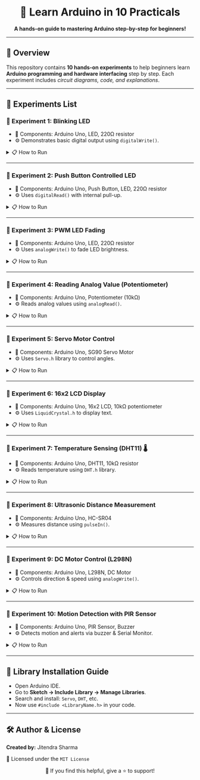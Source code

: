 <h1 align="center">🚀 Learn Arduino in 10 Practicals</h1>

<p align="center"><b>A hands-on guide to mastering Arduino step-by-step for beginners!</b></p>

---

<h2>📘 Overview</h2>
<p>This repository contains <strong>10 hands-on experiments</strong> to help beginners learn <strong>Arduino programming and hardware interfacing</strong> step by step. Each experiment includes <em>circuit diagrams, code, and explanations</em>.</p>

---

<h2>🧪 Experiments List</h2>

<h3>🔹 Experiment 1: Blinking LED</h3>
<ul>
  <li>🧰 Components: Arduino Uno, LED, 220Ω resistor</li>
  <li>⚙️ Demonstrates basic digital output using <code>digitalWrite()</code>.</li>
</ul>
<details>
  <summary>📋 How to Run</summary>
  <ol>
    <li>Connect the LED to pin 13 with a 220Ω resistor.</li>
    <li>Upload the code to Arduino.</li>
    <li>Watch the LED blink every second.</li>
  </ol>
</details>

---

<h3>🔹 Experiment 2: Push Button Controlled LED</h3>
<ul>
  <li>🧰 Components: Arduino Uno, Push Button, LED, 220Ω resistor</li>
  <li>⚙️ Uses <code>digitalRead()</code> with internal pull-up.</li>
</ul>
<details>
  <summary>📋 How to Run</summary>
  <ol>
    <li>Button press turns LED ON, release turns it OFF.</li>
    <li>Try external pull-down (10kΩ) for learning.</li>
  </ol>
</details>

---

<h3>🔹 Experiment 3: PWM LED Fading</h3>
<ul>
  <li>🧰 Components: Arduino Uno, LED, 220Ω resistor</li>
  <li>⚙️ Uses <code>analogWrite()</code> to fade LED brightness.</li>
</ul>
<details>
  <summary>📋 How to Run</summary>
  <ol>
    <li>Upload the code using PWM on pin 9.</li>
    <li>LED will fade in and out.</li>
  </ol>
</details>

---

<h3>🔹 Experiment 4: Reading Analog Value (Potentiometer)</h3>
<ul>
  <li>🧰 Components: Arduino Uno, Potentiometer (10kΩ)</li>
  <li>⚙️ Reads analog values using <code>analogRead()</code>.</li>
</ul>
<details>
  <summary>📋 How to Run</summary>
  <ol>
    <li>Rotate potentiometer.</li>
    <li>Open Serial Monitor to view values (0-1023).</li>
  </ol>
</details>

---

<h3>🔹 Experiment 5: Servo Motor Control</h3>
<ul>
  <li>🧰 Components: Arduino Uno, SG90 Servo Motor</li>
  <li>⚙️ Uses <code>Servo.h</code> library to control angles.</li>
</ul>
<details>
  <summary>📋 How to Run</summary>
  <ol>
    <li>Connect servo to Arduino.</li>
    <li>Use Servo library to move it from 0° → 180°.</li>
  </ol>
</details>

---

<h3>🔹 Experiment 6: 16x2 LCD Display</h3>
<ul>
  <li>🧰 Components: Arduino Uno, 16x2 LCD, 10kΩ potentiometer</li>
  <li>⚙️ Uses <code>LiquidCrystal.h</code> to display text.</li>
</ul>
<details>
  <summary>📋 How to Run</summary>
  <ol>
    <li>Wire LCD in 4-bit mode.</li>
    <li>Upload code and adjust contrast.</li>
    <li>See "Hello, Arduino!" on the display.</li>
  </ol>
</details>

---

<h3>🔹 Experiment 7: Temperature Sensing (DHT11) 🌡️</h3>
<ul>
  <li>🧰 Components: Arduino Uno, DHT11, 10kΩ resistor</li>
  <li>⚙️ Reads temperature using <code>DHT.h</code> library.</li>
</ul>
<details>
  <summary>📋 How to Run</summary>
  <ol>
    <li>Install DHT sensor library by Adafruit.</li>
    <li>Upload code and view temperature in Serial Monitor.</li>
  </ol>
</details>

---

<h3>🔹 Experiment 8: Ultrasonic Distance Measurement</h3>
<ul>
  <li>🧰 Components: Arduino Uno, HC-SR04</li>
  <li>⚙️ Measures distance using <code>pulseIn()</code>.</li>
</ul>
<details>
  <summary>📋 How to Run</summary>
  <ol>
    <li>Connect TRIG and ECHO pins.</li>
    <li>Upload code and read distance on Serial Monitor.</li>
  </ol>
</details>

---

<h3>🔹 Experiment 9: DC Motor Control (L298N)</h3>
<ul>
  <li>🧰 Components: Arduino Uno, L298N, DC Motor</li>
  <li>⚙️ Controls direction & speed using <code>analogWrite()</code>.</li>
</ul>
<details>
  <summary>📋 How to Run</summary>
  <ol>
    <li>Wire the motor driver module.</li>
    <li>Observe motor changing direction and speed.</li>
  </ol>
</details>

---

<h3>🔹 Experiment 10: Motion Detection with PIR Sensor</h3>
<ul>
  <li>🧰 Components: Arduino Uno, PIR Sensor, Buzzer</li>
  <li>⚙️ Detects motion and alerts via buzzer & Serial Monitor.</li>
</ul>
<details>
  <summary>📋 How to Run</summary>
  <ol>
    <li>Upload code and connect sensor & buzzer.</li>
    <li>Move in front → buzzer sounds and message appears.</li>
  </ol>
</details>

---

<h2>📎 Library Installation Guide</h2>
<ul>
  <li>Open Arduino IDE.</li>
  <li>Go to <strong>Sketch → Include Library → Manage Libraries</strong>.</li>
  <li>Search and install: <code>Servo</code>, <code>DHT</code>, etc.</li>
  <li>Now use <code>#include &lt;LibraryName.h&gt;</code> in your code.</li>
</ul>

---

<h2>🛠️ Author & License</h2>
<p><strong>Created by:</strong> Jitendra Sharma</p>
<p>📜 Licensed under the <code>MIT License</code></p>

<p align="center">🌟 If you find this helpful, give a ⭐️ to support!</p>
